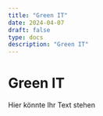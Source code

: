 ```yaml
---
title: "Green IT"
date: 2024-04-07
draft: false
type: docs
description: "Green IT"
---
```


# Green IT

Hier könnte Ihr Text stehen